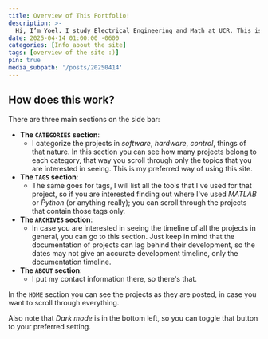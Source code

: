 ```yaml
---
title: Overview of This Portfolio!
description: >-
  Hi, I’m Yoel. I study Electrical Engineering and Math at UCR. This is a log of projects—personal or from work—that I can share publicly. The goal is to document what I can do, how I think, and what I’ve built. If you find something useful, feel free to use it (MIT License applies).
date: 2025-04-14 01:00:00 -0600
categories: [Info about the site]
tags: [overview of the site :)]
pin: true
media_subpath: '/posts/20250414'
---
```


## How does this work?

There are three main sections on the side bar:
- **The `CATEGORIES` section**:
    - I categorize the projects in *software*, *hardware*, *control*, things of that nature. In this section you can see how many projects belong to each category, that way you scroll through only the topics that you are interested in seeing. This is my preferred way of using this site.
- **The `TAGS` section**:
    - The same goes for tags, I will list all the tools that I've used for that project, so if you are interested finding out where I've used *MATLAB* or *Python* (or anything really); you can scroll through the projects that contain those tags only.
- **The `ARCHIVES` section**:
    - In case you are interested in seeing the timeline of all the projects in general, you can go to this section. Just keep in mind that the documentation of projects can lag behind their development, so the dates may not give an accurate development timeline, only the documentation timeline.
- **The `ABOUT` section**:
    - I put my contact information there, so there's that.

In the `HOME` section you can see the projects as they are posted, in case you want to scroll through everything. 

Also note that *Dark mode* is in the bottom left, so you can toggle that button to your preferred setting.
